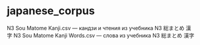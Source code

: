 # japanese_corpus

N3 Sou Matome Kanji.csv — кандзи и чтения из учебника N3 総まとめ 漢字
N3 Sou Matome Kanji Words.csv — слова из учебника N3 総まとめ 漢字
